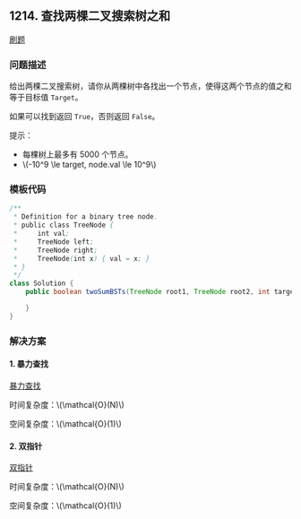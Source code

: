 <script src="https://cdn.bootcss.com/mathjax/2.7.7/MathJax.js?config=TeX-AMS-MML_HTMLorMML"></script>

## 1214. 查找两棵二叉搜索树之和

[刷题](qu1214/solu/Solution.java)

### 问题描述

给出两棵二叉搜索树，请你从两棵树中各找出一个节点，使得这两个节点的值之和等于目标值 `Target`。

如果可以找到返回 `True`，否则返回 `False`。

提示：

* 每棵树上最多有 5000 个节点。
* \\(-10^9 \le target, node.val \le 10^9\\)


### 模板代码

``` java
/**
 * Definition for a binary tree node.
 * public class TreeNode {
 *     int val;
 *     TreeNode left;
 *     TreeNode right;
 *     TreeNode(int x) { val = x; }
 * }
 */
class Solution {
    public boolean twoSumBSTs(TreeNode root1, TreeNode root2, int target) {

    }
}
```

### 解决方案

#### 1. 暴力查找

[暴力查找](qu1214/solu1/Solution.java)

时间复杂度：\\(\mathcal{O}(N)\\)

空间复杂度：\\(\mathcal{O}(1)\\)

#### 2. 双指针

[双指针](qu1214/solu2/Solution.java)

时间复杂度：\\(\mathcal{O}(N)\\)

空间复杂度：\\(\mathcal{O}(1)\\)
